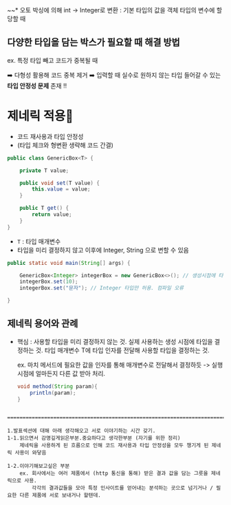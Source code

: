 ~~* 오토 박싱에 의해 int -> Integer로 변환 : 기본 타입의 값을 객체 타입의 변수에 할당할 때

## 다양한 타입을 담는 박스가 필요할 때 해결 방법
ex. 특정 타입 빼고 코드가 중복될 때

➡️ 다형성 활용해 코드 중복 제거
➡️ 입력할 때 실수로 원하지 않는 타입 들어갈 수 있는 **타입 안정성 문제** 존재 ‼️

# 제네릭 적용
* 코드 재사용과 타입 안정성 
* (타입 체크와 형변환 생략해 코드 간결)
```java
public class GenericBox<T> {

	private T value;

	public void set(T value) {
		this.value = value;
	}

	public T get() {
		return value;
	}
}
```
* `T` : 타입 매개변수 
* 타입을 미리 결정하지 않고 이후에 Integer, String 으로 변할 수 있음

```java
public static void main(String[] args) {

	GenericBox<Integer> integerBox = new GenericBox<>(); // 생성시점에 타입 결정 //타입 추론
	integerBox.set(10);
	integerBox.set("문자"); // Integer 타입만 허용. 컴파일 오류

}
```


## 제네릭 용어와 관례
* 핵심 : 사용할 타입을 미리 결정하지 않는 것. 실제 사용하는 생성 시점에 타입을 결정하는 것. 
	타입 매개변수 T에 타입 인자를 전달해 사용할 타입을 결정하는 것.
	
	ex. 마치 메서드에 필요한 값을 인자를 통해 매개변수로 전달해서 결정하듯 -> 실행시점에 얼마든지 다른 값 받아 처리.
	```java
	void method(String param){
		println(param);
	}
```

=======================================================================

1.발표섹션에 대해 아래 생각해오고 서로 이야기하는 시간 갖기.
1-1.읽으면서 감명깊게읽은부분.중요하다고 생각한부분 (자기를 위한 정리)
	제네릭을 사용하게 된 흐름으로 인해 코드 재사용과 타입 안정성을 모두 챙기게 된 제네릭 사용이 와닿음                                           

1-2.이야기해보고싶은 부분
	ex. 회사에서는 여러 제품에서 (http 통신을 통해) 받은 결과 값을 담는 그릇을 제네릭으로 사용.
	    각각의 결과값들을 모아 특정 인사이트를 얻어내는 분석하는 곳으로 넘기거나 / 필요한 다른 제품에 서로 보내거나 할텐데. 

